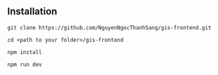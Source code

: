 ## Installation

```
git clone https://github.com/NguyenNgocThanhSang/gis-frontend.git
```

```
cd <path to your folder>/gis-frontend
```

```
npm install
```

```
npm run dev
```
